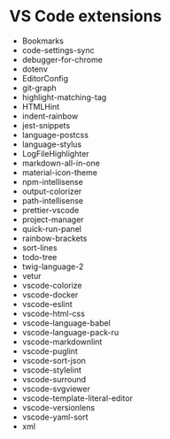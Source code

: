 # VS Code extensions

* Bookmarks
* code-settings-sync
* debugger-for-chrome
* dotenv
* EditorConfig
* git-graph
* highlight-matching-tag
* HTMLHint
* indent-rainbow
* jest-snippets
* language-postcss
* language-stylus
* LogFileHighlighter
* markdown-all-in-one
* material-icon-theme
* npm-intellisense
* output-colorizer
* path-intellisense
* prettier-vscode
* project-manager
* quick-run-panel
* rainbow-brackets
* sort-lines
* todo-tree
* twig-language-2
* vetur
* vscode-colorize
* vscode-docker
* vscode-eslint
* vscode-html-css
* vscode-language-babel
* vscode-language-pack-ru
* vscode-markdownlint
* vscode-puglint
* vscode-sort-json
* vscode-stylelint
* vscode-surround
* vscode-svgviewer
* vscode-template-literal-editor
* vscode-versionlens
* vscode-yaml-sort
* xml
